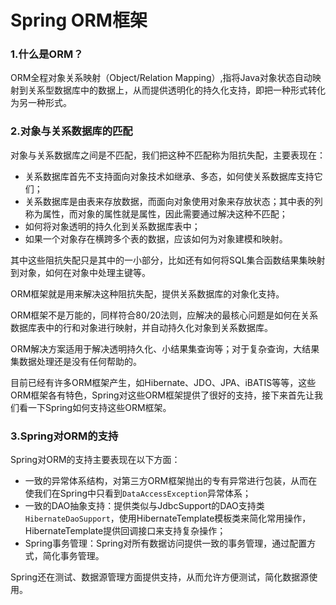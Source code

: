 # Spring ORM框架

### 1.什么是ORM？

ORM全程对象关系映射（Object/Relation Mapping）,指将Java对象状态自动映射到关系型数据库中的数据上，从而提供透明化的持久化支持，即把一种形式转化为另一种形式。

### 2.对象与关系数据库的匹配

对象与关系数据库之间是不匹配，我们把这种不匹配称为阻抗失配，主要表现在：

- 关系数据库首先不支持面向对象技术如继承、多态，如何使关系数据库支持它们；
- 关系数据库是由表来存放数据，而面向对象使用对象来存放状态；其中表的列称为属性，而对象的属性就是属性，因此需要通过解决这种不匹配；
- 如何将对象透明的持久化到关系数据库表中；
- 如果一个对象存在横跨多个表的数据，应该如何为对象建模和映射。

其中这些阻抗失配只是其中的一小部分，比如还有如何将SQL集合函数结果集映射到对象，如何在对象中处理主键等。

ORM框架就是用来解决这种阻抗失配，提供关系数据库的对象化支持。

ORM框架不是万能的，同样符合80/20法则，应解决的最核心问题是如何在关系数据库表中的行和对象进行映射，并自动持久化对象到关系数据库。

ORM解决方案适用于解决透明持久化、小结果集查询等；对于复杂查询，大结果集数据处理还是没有任何帮助的。

目前已经有许多ORM框架产生，如Hibernate、JDO、JPA、iBATIS等等，这些ORM框架各有特色，Spring对这些ORM框架提供了很好的支持，接下来首先让我们看一下Spring如何支持这些ORM框架。

### 3.Spring对ORM的支持

 Spring对ORM的支持主要表现在以下方面：

- 一致的异常体系结构，对第三方ORM框架抛出的专有异常进行包装，从而在使我们在Spring中只看到`DataAccessException`异常体系；
- 一致的DAO抽象支持：提供类似与JdbcSupport的DAO支持类`HibernateDaoSupport`，使用HibernateTemplate模板类来简化常用操作，HibernateTemplate提供回调接口来支持复杂操作；
- Spring事务管理：Spring对所有数据访问提供一致的事务管理，通过配置方式，简化事务管理。

Spring还在测试、数据源管理方面提供支持，从而允许方便测试，简化数据源使用。